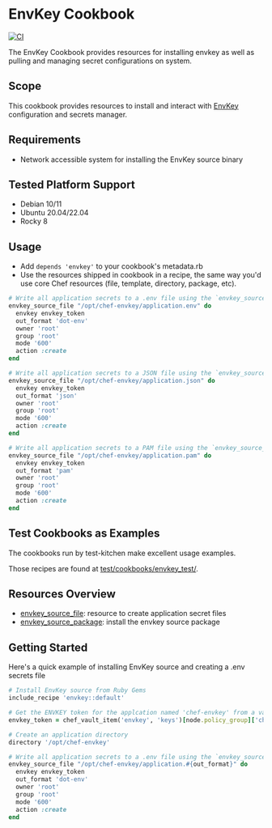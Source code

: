 # EnvKey Cookbook

[![CI](https://github.com/AGS4NO/chef-envkey/actions/workflows/ci.yml/badge.svg)](https://github.com/AGS4NO/chef-envkey/actions/workflows/ci.yml)

The EnvKey Cookbook provides resources for installing envkey as well as pulling and managing secret configurations on system.

## Scope

This cookbook provides resources to install and interact with [EnvKey](https://www.envkey.com/) configuration and secrets manager.

## Requirements

- Network accessible system for installing the EnvKey source binary

## Tested Platform Support

- Debian 10/11
- Ubuntu 20.04/22.04
- Rocky 8

## Usage

- Add `depends 'envkey'` to your cookbook's metadata.rb
- Use the resources shipped in cookbook in a recipe, the same way you'd use core Chef resources (file, template, directory, package, etc).

```ruby
# Write all application secrets to a .env file using the `envkey_source_file` helper.
envkey_source_file "/opt/chef-envkey/application.env" do
  envkey envkey_token
  out_format 'dot-env'
  owner 'root'
  group 'root'
  mode '600'
  action :create
end

# Write all application secrets to a JSON file using the `envkey_source_file` helper.
envkey_source_file "/opt/chef-envkey/application.json" do
  envkey envkey_token
  out_format 'json'
  owner 'root'
  group 'root'
  mode '600'
  action :create
end

# Write all application secrets to a PAM file using the `envkey_source_file` helper.
envkey_source_file "/opt/chef-envkey/application.pam" do
  envkey envkey_token
  out_format 'pam'
  owner 'root'
  group 'root'
  mode '600'
  action :create
end

```

## Test Cookbooks as Examples

The cookbooks run by test-kitchen make excellent usage examples.

Those recipes are found at [test/cookbooks/envkey_test/](/test/cookbooks/envkey_test/).

## Resources Overview

- [envkey_source_file](#envkey_source_file): resource to create application secret files
- [envkey_source_package](#envkey_source_package): install the envkey source package

## Getting Started

Here's a quick example of installing EnvKey source and creating a .env secrets file

```ruby
# Install EnvKey source from Ruby Gems
include_recipe 'envkey::default'

# Get the ENVKEY token for the applcation named 'chef-envkey' from a vault item.
envkey_token = chef_vault_item('envkey', 'keys')[node.policy_group]['chef-envkey']

# Create an application directory
directory '/opt/chef-envkey'

# Write all application secrets to a .env file using the `envkey_source_file` helper.
envkey_source_file "/opt/chef-envkey/application.#{out_format}" do
  envkey envkey_token
  out_format 'dot-env'
  owner 'root'
  group 'root'
  mode '600'
  action :create
end
```
